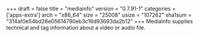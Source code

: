 +++
draft = false
title = "mediainfo"
version = "0.7.91-1"
categories = ['apps-extra']
arch = "x86_64"
size = "25008"
usize = "107262"
sha1sum = "314af0e54bd26e05614790eb3c16d93693da2b12"
+++
MediaInfo supplies technical and tag information about a video or audio file.
